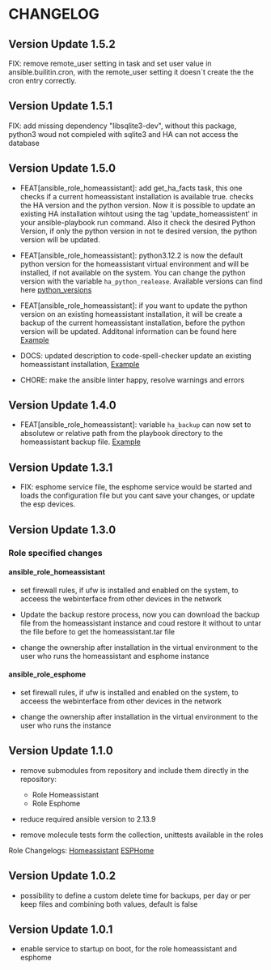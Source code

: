 # CHANGELOG

## Version Update 1.5.2
FIX: remove remote_user setting in task and set user value in ansible.builitin.cron, with the remote_user setting it doesn´t create the the cron entry correctly.

## Version Update 1.5.1

FIX: add missing dependency "libsqlite3-dev", without this package, python3 woud not compieled with sqlite3 and HA can not access the database

## Version Update 1.5.0

- FEAT[ansible_role_homeassistant]: add get_ha_facts task, this one checks if a current homeassistant installation is available true. checks the HA version and the python version. Now it is possible to update an existing HA installation wihtout using the tag 'update_homeassistent' in your ansible-playbook run command. Also it check the desired Python Version, if only the python version in not te desired version, the python version will be updated.

- FEAT[ansible_role_homeassistant]: python3.12.2 is now the default python version for the homeassistant virtual environment and will be installed, if not available on the system.
You can change the python version with the variable `ha_python_realease`. Available versions can find here [python_versions](https://www.python.org/downloads/source)

- FEAT[ansible_role_homeassistant]: if you want to update the python version on an existing homeassistant installation, it will be create a backup of the current homeassistant installation, before the python version will be updated. Additonal information can be found here [Example](roles/ansible_role_homeassistant/README.md#update)

- DOCS: updated description to code-spell-checker update an existing homeassistant installation, [Example](roles/ansible_role_homeassistant/README.md#update-an-existing-homeassistant-installation)

- CHORE: make the ansible linter happy, resolve warnings and errors

## Version Update 1.4.0

- FEAT[ansible_role_homeassistant]: variable `ha_backup` can now set to absolutew or relative path from the playbook directory to the homeassistant backup file. [Example](roles/ansible_role_homeassistant/README.md#restore-a-backup)

## Version Update 1.3.1

- FIX: esphome service file, the esphome service would be started and loads the configuration file but you cant save your changes, or update the esp devices.

## Version Update 1.3.0

### Role specified changes

#### ansible_role_homeassistant

- set firewall rules, if ufw is installed and enabled on the system, to acceess the webinterface from other devices in the network

- Update the backup restore process, now you can download the backup file from the homeassistant instance and coud  restore it without to untar the file before to get the homeassistant.tar file

- change the ownership after installation in the virtual environment to the user who runs the homeassistant  and esphome instance

#### ansible_role_esphome

- set firewall rules, if ufw is installed and enabled on the system, to acceess the webinterface from other devices in the network

- change the ownership after installation in the virtual environment to the user who runs the instance

## Version Update 1.1.0

- remove submodules from repository and include them directly in the repository:
  - Role Homeassistant
  - Role Esphome

- reduce required ansible version to 2.13.9
- remove molecule tests form the collection, unittests available in the roles

Role Changelogs:
[Homeassistant](roles/ansible-role-homeassistant/CHANGELOG.md)
[ESPHome](roles/ansible-role-esphome/CHANGELOG.md)

## Version Update 1.0.2

- possibility to define a custom delete time for backups, per day or per keep files and combining both values, default is false

## Version Update 1.0.1

- enable service to startup on boot, for the role homeassistant and esphome
